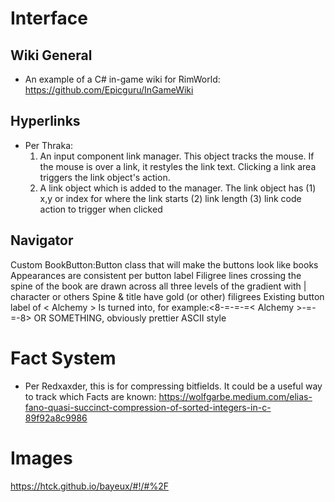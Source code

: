 ﻿# Interface
## Wiki General

- An example of a C# in-game wiki for RimWorld: https://github.com/Epicguru/InGameWiki

## Hyperlinks
- Per Thraka:
	1. An input component link manager. This object tracks the mouse. If the mouse is over a link, it restyles the link text. Clicking a link area triggers the link object's action.
	2. A link object which is added to the manager. The link object has (1) x,y or index for where the link starts (2) link length (3) link code action to trigger when clicked

## Navigator

Custom BookButton:Button class that will make the buttons look like books
	Appearances are consistent per button label
	Filigree lines crossing the spine of the book are drawn across all three levels of the gradient with | character or others
	Spine & title have gold (or other) filigrees
		Existing button label of	<         Alchemy        >
		Is turned into, for example:<8-=-=-=< Alchemy >-=-=-8>
			OR SOMETHING, obviously prettier ASCII style

# Fact System
- Per Redxaxder, this is for compressing bitfields. It could be a useful way to track which Facts are known: https://wolfgarbe.medium.com/elias-fano-quasi-succinct-compression-of-sorted-integers-in-c-89f92a8c9986

# Images
https://htck.github.io/bayeux/#!/#%2F